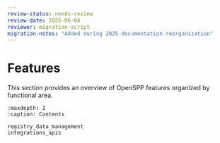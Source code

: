 ```yaml
---
review-status: needs-review
review-date: 2025-06-04
reviewer: migration-script
migration-notes: "Added during 2025 documentation reorganization"
---
```


# Features

This section provides an overview of OpenSPP features organized by functional area.

```{toctree}
:maxdepth: 2
:caption: Contents

registry_data_management
integrations_apis
```
